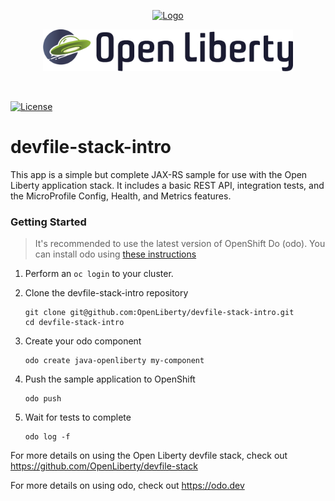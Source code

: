 <!-- PROJECT LOGO -->

<p align="center">
  <a href="https://openliberty.io/">
    <img src="https://openliberty.io/img/spaceship.svg" alt="Logo">
  </a>
</p>
<p align="center">
  <a href="https://openliberty.io/">
    <img src="https://github.com/OpenLiberty/open-liberty/blob/master/logos/logo_horizontal_light_navy.png" alt="title" width="400">
  </a>
</p>
<br />

[![License](https://img.shields.io/badge/License-ASL%202.0-green.svg)](https://opensource.org/licenses/Apache-2.0)

# devfile-stack-intro

This app is a simple but complete JAX-RS sample for use with the Open Liberty application stack. It includes a basic REST API, integration tests, and the MicroProfile Config, Health, and Metrics features.

### Getting Started

> It's recommended to use the latest version of OpenShift Do (odo). You can install odo using [these instructions](https://odo.dev/docs/getting-started/installation)

1. Perform an `oc login` to your cluster.

1. Clone the devfile-stack-intro repository

    ```shell
    git clone git@github.com:OpenLiberty/devfile-stack-intro.git
    cd devfile-stack-intro
    ```


1. Create your odo component

    ```shell
    odo create java-openliberty my-component
    ```

1. Push the sample application to OpenShift

    ```shell
    odo push
    ```
1. Wait for tests to complete

    ```shell
    odo log -f
    ```

For more details on using the Open Liberty devfile stack, check out https://github.com/OpenLiberty/devfile-stack

For more details on using odo, check out https://odo.dev
